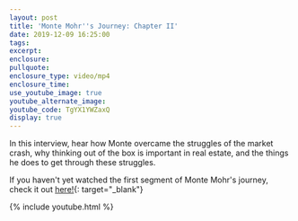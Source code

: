 ```yaml
---
layout: post
title: 'Monte Mohr''s Journey: Chapter II'
date: 2019-12-09 16:25:00
tags:
excerpt:
enclosure:
pullquote:
enclosure_type: video/mp4
enclosure_time:
use_youtube_image: true
youtube_alternate_image:
youtube_code: TgYX1YWZaxQ
display: true
---
```


In this interview, hear how Monte overcame the struggles of the market crash, why thinking out of the box is important in real estate, and the things he does to get through these struggles.

If you haven't yet watched the first segment of Monte Mohr's journey, check it out [here\!](https://nashvillerealestatemastermind.com/agent-interview-monte-mohrs-journey.html){: target="_blank"}&nbsp;

{% include youtube.html %}

